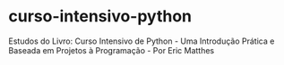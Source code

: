 # curso-intensivo-python
Estudos do Livro: Curso Intensivo de Python - Uma Introdução Prática e Baseada em Projetos à Programação - Por Eric Matthes
